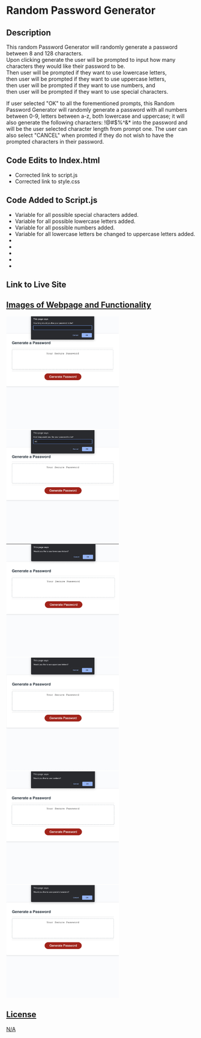 # Random Password Generator

## Description

<p>This random Password Generator will randomly generate a password between 8 and 128 characters. <br>
Upon clicking generate the user will be prompted to input how many characters they would like their password to be. <br>
Then user will be prompted if they want to use lowercase letters, <br>
then user will be prompted if they want to use uppercase letters, <br>
then user will be prompted if they want to use numbers, and <br>
then user will be prompted if they want to use special characters.

If user selected "OK" to all the forementioned prompts, this Random Password Generator will randomly generate a password with all numbers between 0-9, letters between a-z, both lowercase and uppercase; it will also generate the following characters: !@#$%^&\* into the password and will be the user selected character length from prompt one. The user can also select "CANCEL" when promted if they do not wish to have the prompted characters in their password.</p>

## Code Edits to Index.html

<ul>
<li> Corrected link to script.js </li>
<li> Corrected link to style.css </li>
</ul>

## Code Added to Script.js

<ul>
<li> Variable for all possible special characters added. </li>
<li> Variable for all possible lowercase letters added. </li>
<li> Variable for all possible numbers added. </li>
<li> Variable for all lowercase letters be changed to uppercase letters added. </li>
<li>  </li>
<li>  </li>
<li>  </li>
<li>  </li>
<li>  </li>
</ul>

## Link to Live Site

<a href="">

## Images of Webpage and Functionality

<img src="assets/img/img-password-length_order1.jpeg" width="300" height="300">
<img src="assets/img/Password-length-input_order2.jpeg" width="300" height="300">
<img src="assets/img/Lowercase_order3.jpeg" width="300" height="300">
<img src="assets/img/uppercase_order4.jpeg" width="300" height="300">
<img src="assets/img/numbers_order5.jpeg" width="300" height="300">
<img src="assets/img/specialChars_order6.jpeg" width="300" height="300">

## License

N/A
